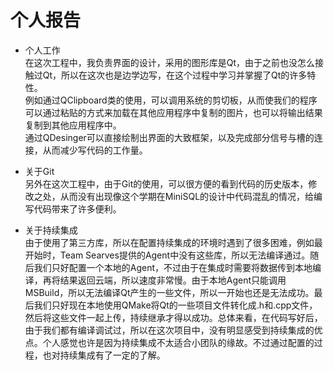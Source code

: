 # 个人报告 #
- 个人工作  
在这次工程中，我负责界面的设计，采用的图形库是Qt，由于之前也没怎么接触过Qt，所以在这次也是边学边写，在这个过程中学习并掌握了Qt的许多特性。  
例如通过QClipboard类的使用，可以调用系统的剪切板，从而使我们的程序可以通过粘贴的方式来加载在其他应用程序中复制的图片，也可以将输出结果复制到其他应用程序中。  
通过QDesinger可以直接绘制出界面的大致框架，以及完成部分信号与槽的连接，从而减少写代码的工作量。 


- 关于Git  
另外在这次工程中，由于Git的使用，可以很方便的看到代码的历史版本，修改之处，从而没有出现像这个学期在MiniSQL的设计中代码混乱的情况，给编写代码带来了许多便利。


- 关于持续集成  
由于使用了第三方库，所以在配置持续集成的环境时遇到了很多困难，例如最开始时，Team Searves提供的Agent中没有这些库，所以无法编译通过。随后我们只好配置一个本地的Agent，不过由于在集成时需要将数据传到本地编译，再将结果返回云端，所以速度非常慢。由于本地Agent只能调用MSBuild，所以无法编译Qt产生的一些文件，所以一开始也还是无法成功。最后我们只好现在本地使用QMake将Qt的一些项目文件转化成.h和.cpp文件，然后将这些文件一起上传，持续继承才得以成功。总体来看，在代码写好后，由于我们都有编译调试过，所以在这次项目中，没有明显感受到持续集成的优点。个人感觉也许是因为持续集成不太适合小团队的缘故。不过通过配置的过程，也对持续集成有了一定的了解。
